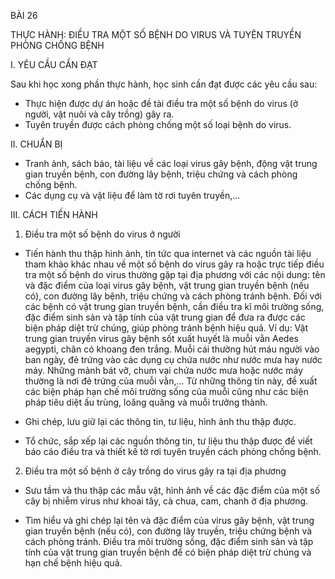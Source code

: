 BÀI 26

THỰC HÀNH: ĐIỀU TRA MỘT SỐ BỆNH DO VIRUS VÀ TUYÊN TRUYỀN PHÒNG CHỐNG BỆNH

I. YÊU CẦU CẦN ĐẠT

Sau khi học xong phần thực hành, học sinh cần đạt được các yêu cầu sau:
- Thực hiện được dự án hoặc đề tài điều tra một số bệnh do virus (ở người, vật nuôi và cây trồng) gây ra.
- Tuyên truyền được cách phòng chống một số loại bệnh do virus.

II. CHUẨN BỊ

- Tranh ảnh, sách báo, tài liệu về các loại virus gây bệnh, động vật trung gian truyền bệnh, con đường lây bệnh, triệu chứng và cách phòng chống bệnh.
- Các dụng cụ và vật liệu để làm tờ rơi tuyên truyền,...

III. CÁCH TIẾN HÀNH

1. Điều tra một số bệnh do virus ở người

- Tiến hành thu thập hình ảnh, tin tức qua internet và các nguồn tài liệu tham khảo khác nhau về một số bệnh do virus gây ra hoặc trực tiếp điều tra một số bệnh do virus thường gặp tại địa phương với các nội dung: tên và đặc điểm của loại virus gây bệnh, vật trung gian truyền bệnh (nếu có), con đường lây bệnh, triệu chứng và cách phòng tránh bệnh. Đối với các bệnh có vật trung gian truyền bệnh, cần điều tra kĩ môi trường sống, đặc điểm sinh sản và tập tính của vật trung gian để đưa ra được các biện pháp diệt trừ chúng, giúp phòng tránh bệnh hiệu quả. Ví dụ: Vật trung gian truyền virus gây bệnh sốt xuất huyết là muỗi vằn Aedes aegypti, chân có khoang đen trắng. Muỗi cái thường hút máu người vào ban ngày, đẻ trứng vào các dụng cụ chứa nước như nước mưa hay nước máy. Những mảnh bát vỡ, chum vại chứa nước mưa hoặc nước máy thường là nơi đẻ trứng của muỗi vằn,... Từ những thông tin này, đề xuất các biện pháp hạn chế môi trường sống của muỗi cũng như các biện pháp tiêu diệt ấu trùng, loăng quăng và muỗi trưởng thành.

- Ghi chép, lưu giữ lại các thông tin, tư liệu, hình ảnh thu thập được.

- Tổ chức, sắp xếp lại các nguồn thông tin, tư liệu thu thập được để viết báo cáo điều tra và thiết kế tờ rơi tuyên truyền cách phòng chống bệnh.

2. Điều tra một số bệnh ở cây trồng do virus gây ra tại địa phương

- Sưu tầm và thu thập các mẫu vật, hình ảnh về các đặc điểm của một số cây bị nhiễm virus như khoai tây, cà chua, cam, chanh ở địa phương.

- Tìm hiểu và ghi chép lại tên và đặc điểm của virus gây bệnh, vật trung gian truyền bệnh (nếu có), con đường lây truyền, triệu chứng bệnh và cách phòng tránh. Điều tra môi trường sống, đặc điểm sinh sản và tập tính của vật trung gian truyền bệnh để có biện pháp diệt trừ chúng và hạn chế bệnh hiệu quả.